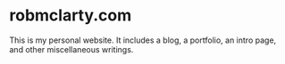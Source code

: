 # robmclarty.com

This is my personal website. It includes a blog, a portfolio, an intro page,
and other miscellaneous writings.
